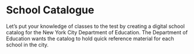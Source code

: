 # School Catalogue
Let’s put your knowledge of classes to the test by creating a digital school catalog for the New York City Department of Education. The Department of Education wants the catalog to hold quick reference material for each school in the city.
